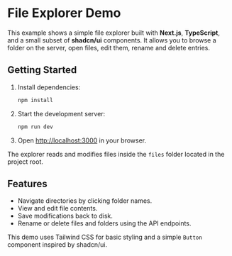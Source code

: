# File Explorer Demo

This example shows a simple file explorer built with **Next.js**, **TypeScript**, and a small subset of **shadcn/ui** components. It allows you to browse a folder on the server, open files, edit them, rename and delete entries.

## Getting Started

1. Install dependencies:
   ```bash
   npm install
   ```
2. Start the development server:
   ```bash
   npm run dev
   ```
3. Open [http://localhost:3000](http://localhost:3000) in your browser.

The explorer reads and modifies files inside the `files` folder located in the project root.

## Features

- Navigate directories by clicking folder names.
- View and edit file contents.
- Save modifications back to disk.
- Rename or delete files and folders using the API endpoints.

This demo uses Tailwind CSS for basic styling and a simple `Button` component inspired by shadcn/ui.
